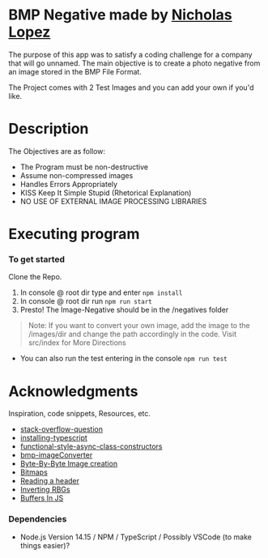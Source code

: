 # BMP Negative made by [Nicholas Lopez](https://www.linkedin.com/in/310-nicholas-lopez/)

The purpose of this app was to satisfy a coding challenge for a company that will go unnamed. The main objective is to create a photo negative from an image stored in the BMP File Format. 

The Project comes with 2 Test Images and you can add your own if you'd like. 

# Description

The Objectives are as follow:
  - The Program must be non-destructive
  - Assume non-compressed images 
  - Handles Errors Appropriately
  - KISS Keep It Simple Stupid (Rhetorical Explanation)
  - NO USE OF EXTERNAL IMAGE PROCESSING LIBRARIES


# Executing program

### To get started
Clone the Repo. 

1. In console @ root dir type and enter `npm install`
2. In console @ root dir run `npm run start`
3. Presto! The Image-Negative should be in the /negatives folder

> Note: If you want to convert your own image, add the image to the /images/dir and change the path accordingly in the code. Visit src/index for More Directions

* You can also run the test entering in the console `npm run test`
# Acknowledgments
Inspiration, code snippets, Resources, etc.
* [stack-overflow-question](https://stackoverflow.com/questions/61900292/reading-binary-data-pixel-color-from-a-bmp-file-in-nodejs)
* [installing-typescript](https://khalilstemmler.com/blogs/typescript/node-starter-project/)
* [functional-style-async-class-constructors](https://betterprogramming.pub/how-to-write-an-async-class-constructor-in-typescript-javascript-7d7e8325c35e)
* [bmp-imageConverter](https://online-converting.com/image/convert2bmp/)
* [Byte-By-Byte Image creation](https://mrcoles.com/blog/making-images-byte-by-byte-javascript/)
* [Bitmaps](https://medium.com/sysf/bits-to-bitmaps-a-simple-walkthrough-of-bmp-image-format-765dc6857393)
* [Reading a header](https://github.com/shaozilee/bmp-js/blob/master/lib/decoder.js)
* [Inverting RBGs](https://gist.github.com/Xordal/9bf24bc6cbc5a39f62cd)
* [Buffers In JS](https://www.digitalocean.com/community/tutorials/using-buffers-in-node-js)

### Dependencies

* Node.js Version 14.15 / NPM / TypeScript / Possibly VSCode (to make things easier)?

